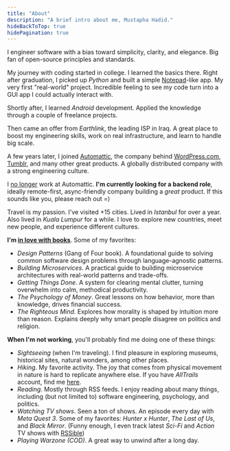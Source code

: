 ```yaml
---
title: "About"
description: "A brief intro about me, Mustapha Hadid."
hideBackToTop: true
hidePagination: true
---
```


I engineer software with a bias toward simplicity, clarity, and elegance. Big fan of open-source principles and
standards.

My journey with coding started in college. I learned the basics there. Right after graduation, I picked up *Python* and
built a simple [Notepad]-like app. My very first "real-world" project. Incredible feeling to see my code turn into a GUI
app I could actually interact with.

Shortly after, I learned *Android* development. Applied the knowledge through a couple of freelance projects.

Then came an offer from *Earthlink*, the leading ISP in Iraq. A great place to boost my engineering skills, work on
real infrastructure, and learn to handle big scale.

A few years later, I joined [Automattic], the company behind [WordPress.com], [Tumblr], and many other great products.
A globally distributed company with a strong engineering culture.

I [no longer] work at Automattic. **I'm currently looking for a backend role**, ideally remote-first, async-friendly
company building a *great* product. If this sounds like you, please reach out =)

Travel is my passion. I've visited +15 cities. Lived in *Istanbul* for over a year. Also lived in *Kuala Lumpur* for a
while. I love to explore new countries, meet new people, and experience different cultures.

**I'm [in love with books]**. Some of my favorites:

- *Design Patterns* (Gang of Four book). A foundational guide to solving common software design problems through
  language-agnostic patterns.
- *Building Microservices*. A practical guide to building microservice architectures with real-world patterns and
  trade-offs.
- *Getting Things Done*. A system for clearing mental clutter, turning overwhelm into calm, methodical productivity.
- *The Psychology of Money*. Great lessons on how behavior, more than knowledge, drives financial success.
- *The Righteous Mind*. Explores how morality is shaped by intuition more than reason. Explains deeply why smart
  people disagree on politics and religion.

**When I'm not working**, you'll probably find me doing one of these things:

- *Sightseeing* (when I'm traveling). I find pleasure in exploring museums, historical sites, natural wonders, among
  other places.
- *Hiking*. My favorite activity. The joy that comes from physical movement in nature is hard to replicate anywhere
  else. If you have *AllTrails* account, find me [here].
- *Reading*. Mostly through RSS feeds. I enjoy reading about many things, including (but not limited to) software
  engineering, psychology, and politics.
- *Watching TV shows*. Seen a ton of shows. An episode every day with *Meta Quest 3*. Some of my favorites: *Hunter x
  Hunter*, *The Last of Us*, and *Black Mirror*. (Funny enough, I even track latest *Sci-Fi* and *Action* TV shows
  with [RSSible])
- *Playing Warzone (COD)*. A great way to unwind after a long day.

[Notepad]: https://en.wikipedia.org/wiki/Windows_Notepad

[WordPress.com]: https://wordpress.com

[Tumblr]: https://tumblr.com

[Automattic]: https://automattic.com

[MailPoet]: https://www.mailpoet.com

[WooCommerce]: https://woocommerce.com

[no longer]: https://hadid.dev/posts/automattic-layoff/

[in love with books]: https://www.goodreads.com/user/show/63237197

[here]: https://www.alltrails.com/members/mustapha-hadid

[RSSible]: https://rssible.hadid.dev/
